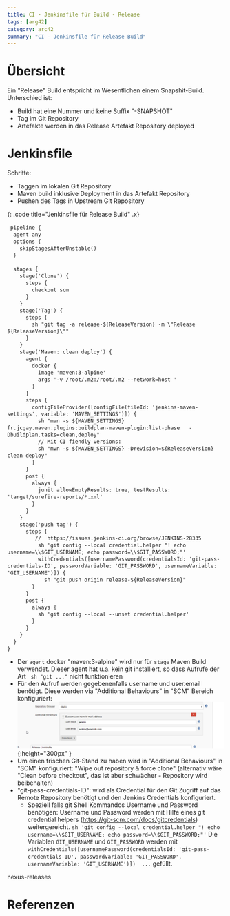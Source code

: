 ```yaml
---
title: CI - Jenkinsfile für Build - Release
tags: [arg42]
category: arc42
summary: "CI - Jenkinsfile für Release Build"
---
```


# Übersicht

Ein "Release" Build entspricht im Wesentlichen einem Snapshit-Build. Unterschied ist:

* Build hat eine Nummer und keine Suffix "-SNAPSHOT"
* Tag im Git Repository
* Artefakte werden in das Release Artefakt Repository deployed  

# Jenkinsfile

Schritte:

* Taggen im lokalen Git Repository
* Maven build inklusive Deployment in das Artefakt Repository
* Pushen des Tags in Upstream Git Repository
  

{: .code title="Jenkinsfile für Release Build" .x}
~~~
 pipeline {
  agent any 
  options {
    skipStagesAfterUnstable()
  }
  
  stages {
    stage('Clone') {
      steps {
        checkout scm
      }
    }
    stage('Tag') {
      steps {
        sh "git tag -a release-${ReleaseVersion} -m \"Release ${ReleaseVersion}\""  
      }
    }
    stage('Maven: clean deploy') {
      agent {
        docker {
          image 'maven:3-alpine'
          args '-v /root/.m2:/root/.m2 --network=host '
        }
      }
      steps {
        configFileProvider([configFile(fileId: 'jenkins-maven-settings', variable: 'MAVEN_SETTINGS')]) {
          sh "mvn -s ${MAVEN_SETTINGS}  fr.jcgay.maven.plugins:buildplan-maven-plugin:list-phase   -Dbuildplan.tasks=clean,deploy"
          // Mit CI fiendly versions:
          sh "mvn -s ${MAVEN_SETTINGS} -Drevision=${ReleaseVersion} clean deploy"
        }
      }
      post {
        always {
          junit allowEmptyResults: true, testResults: 'target/surefire-reports/*.xml' 
        }
      }
    }
    stage('push tag') {
      steps {
         //  https://issues.jenkins-ci.org/browse/JENKINS-28335
          sh 'git config --local credential.helper "! echo username=\\$GIT_USERNAME; echo password=\\$GIT_PASSWORD;"'
          withCredentials([usernamePassword(credentialsId: 'git-pass-credentials-ID', passwordVariable: 'GIT_PASSWORD', usernameVariable: 'GIT_USERNAME')]) {
            sh "git push origin release-${ReleaseVersion}"
        }
      }
      post {
        always {
          sh 'git config --local --unset credential.helper'
        }
      }
    }  
  }
}

~~~   

* Der `agent` docker "maven:3-alpine" wird nur für `stage` Maven Build verwendet. Dieser agent hat u.a. kein git installiert, 
so dass Aufrufe der Art ` sh "git ..."` nicht funktionieren
*  Für den Aufruf werden gegebenenfalls username und user.email benötigt. Diese werden via "Additional Behaviours" in "SCM" 
Bereich 
konfiguriert: 
![Custom user name](08_05_410_jenkins_jenkinsfile/jenkins_git_custom_user_name.png "Custom user name"){:height="300px" }
* Um einen frischen Git-Stand zu haben wird in "Additional Behaviours" in "SCM"  konfiguriert: "Wipe out repository & force clone" 
(alternativ wäre "Clean before checkout", das ist aber schwächer - Repository wird beibehalten)
* "git-pass-credentials-ID": wird als Credential für den Git Zugriff auf das Remote Repository benötigt und den Jenkins Credentials 
konfiguriert. 
  * Speziell falls git Shell Kommandos Username und Password benötigen:  Username und Password werden mit Hilfe eines git credential helpers (<https://git-scm.com/docs/gitcredentials>) 
weitergereicht. `sh 'git config --local credential.helper "! echo username=\\$GIT_USERNAME; echo password=\\$GIT_PASSWORD;"'`  Die 
Variablen `GIT_USERNAME` und `GIT_PASSWORD` werden mit `withCredentials([usernamePassword(credentialsId: 'git-pass-credentials-ID', passwordVariable: 'GIT_PASSWORD', usernameVariable: 'GIT_USERNAME')]) 
...` gefüllt.


nexus-releases


# Referenzen
